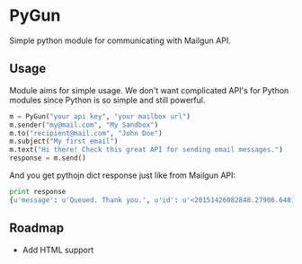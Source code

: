 # PyGun
Simple python module for communicating with Mailgun API.

## Usage
Module aims for simple usage. We don't want complicated API's for Python modules since Python is so simple and still powerful.

```python
m = PyGun("your api key", "your mailbox url")                                             
m.sender("my@mail.com", "My Sandbox")                                      
m.to("recipient@mail.com", "John Doe")   
m.subject("My first email")
m.text("Hi there! Check this great API for sending email messages.")
response = m.send()    
```

And you get pythojn dict response just like from Mailgun API:
```python
print response
{u'message': u'Queued. Thank you.', u'id': u'<20151426082848.27906.64814@sandboxbcf4ef3bde1d4b9e88c0a2d4e8afb579.mailgun.org>'}
```

## Roadmap
* Add HTML support
